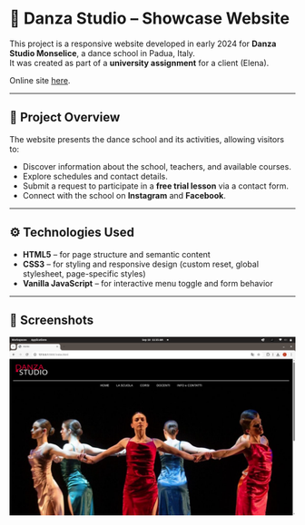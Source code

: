 # 💃 Danza Studio – Showcase Website

This project is a responsive website developed in early 2024 for **Danza Studio Monselice**, a dance school in Padua, Italy.  
It was created as part of a **university assignment** for a client (Elena).

Online site [here](https://danza-studio-showcase-site.onrender.com).

---

## 📌 Project Overview
The website presents the dance school and its activities, allowing visitors to:
- Discover information about the school, teachers, and available courses.
- Explore schedules and contact details.
- Submit a request to participate in a **free trial lesson** via a contact form.
- Connect with the school on **Instagram** and **Facebook**.

---

## ⚙️ Technologies Used
- **HTML5** – for page structure and semantic content
- **CSS3** – for styling and responsive design (custom reset, global stylesheet, page-specific styles)
- **Vanilla JavaScript** – for interactive menu toggle and form behavior

---

## 📸 Screenshots
![screenshot](assets/screenshots/screenshot1.png)
